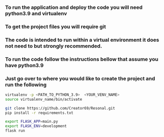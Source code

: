 ### To run the application and deploy the code you will need python3.9 and virtualenv
### To get the project files you will require git

### The code is intended to run within a virtual environment it does not need to but strongly recommended. 
### To run the code follow the instructions bellow that assume you have python3.9
### Just go over to where you would like to create the project and run the following
```sh 
virtualenv -p <PATH_TO_PYTHON_3.9>  <YOUR_VENV_NAME>
source virtualenv_name/bin/activate

git clone https://github.com/Creator69/Resonal.git
pip install -r requirements.txt

export FLASK_APP=main.py
export FLASK_ENV=development
flask run
```

